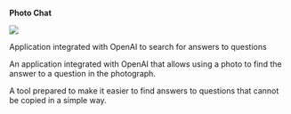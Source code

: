 **Photo Chat**

![](screen.png)

Application integrated with OpenAI to search for answers to questions

An application integrated with OpenAI that allows using a photo to find the answer to a question in the photograph.

A tool prepared to make it easier to find answers to questions that cannot be copied in a simple way.
